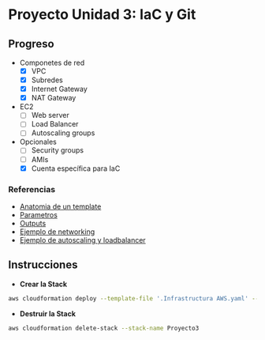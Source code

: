 # Proyecto Unidad 3: IaC y Git

## Progreso

- Componetes de red
  - [x] VPC
  - [x] Subredes
  - [x] Internet Gateway
  - [x] NAT Gateway
  
- EC2
  - [ ] Web server
  - [ ] Load Balancer
  - [ ] Autoscaling groups

- Opcionales
  - [ ] Security groups
  - [ ] AMIs
  - [x] Cuenta específica para IaC

### Referencias

- [Anatomia de un template](https://docs.aws.amazon.com/AWSCloudFormation/latest/UserGuide/template-anatomy.html)
- [Parametros](https://docs.aws.amazon.com/AWSCloudFormation/latest/UserGuide/parameters-section-structure.html)
- [Outputs](https://docs.aws.amazon.com/AWSCloudFormation/latest/UserGuide/outputs-section-structure.html)
- [Ejemplo de networking](https://docs.aws.amazon.com/codebuild/latest/userguide/cloudformation-vpc-template.html)
- [Ejemplo de autoscaling y loadbalancer](https://docs.aws.amazon.com/AWSCloudFormation/latest/UserGuide/quickref-autoscaling.html)

## Instrucciones

- **Crear la Stack**

```bash
aws cloudformation deploy --template-file '.Infrastructura AWS.yaml' --stack-name Proyecto3
```

- **Destruir la Stack**

```bash
aws cloudformation delete-stack --stack-name Proyecto3
```
